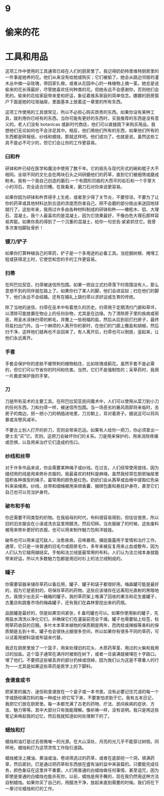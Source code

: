  <link href="9781633411111.css" rel="stylesheet" type="text/css"> 

# 9

# 偷来的花

# 工具和用品

这项工作中使用的工具通常已经在人们的厨房里了。我记得奶奶特里维特厨房里的一件事是她养的花。他们从来没有给她或购买；它们被偷了。她会从路边邻居的灌木丛中摘一朵玫瑰，带回家扎根，或者从花园中心的一株植物上摘一茎。她总是说偷来的花长得最好，尽管她喜欢任何种类的花。但她永远不会感谢你，否则他们会死的。偷来的花给家庭带来爱和好运，象征着维系家庭的简单信念。娜娜的厨房窗户下面是她的垃圾抽屉，里面基本上放着这一章里的所有东西。

这项工作使用的工具很常见，所以不必担心购买昂贵的东西。如果你没有某种工具，就利用你已经有的东西。当你可能有更好的东西时，买我推荐的东西是没有意义的。老人们没有 botanicas 或新时代商店，他们可以直接跳下来购买用品，我想他们无论如何也不会涉足其中。相反，他们用他们所有的东西，如果他们所有的东西都是碎报纸、纱线和蜡烛，那就这样吧。他们成功了。也就是说，虽然这些工具不是必不可少的，但它们会让你的工作更容易。

### 臼和杵

研钵和杵已经在医学和魔法中使用了数千年。它的祖先与现代形式的碗和棍子大不相同。全球不同的文化会在两块石头之间研磨他们的药草，直到它们被细筛或磨成粉末。我有一个我自己创造的磨石:一个有圆形凹痕的大而平的岩石和一个手掌大小的河石，完全适合凹槽。在我看来，磨刀石对你来说更容易。

如果你因为研钵和杵弄得手上生疮，或者至少得了关节炎，不要惊讶。不要为了让你的药草或其他材料达到合适的浓度而伤害自己。把不会磨的部分挑出来送回地球就行了。这些年来，我用过许多由各种材料制成的研钵和杵——橄榄木、铝、大理石、混凝土。我个人最喜欢的是混凝土，因为它效果最好，不像白色大理石那样容易弄脏。如果你真的得到了一个沉重的混凝土，给你一句忠告:紧紧抓住它。我曾多次害怕脚趾骨折！

### 镘刀/铲子

如果你打算种植自己的草药，铲子是一个多用途的必备工具。当挖掘树根、掩埋工程或获得泥土时，它使您和您的手的工作更容易。

### 扫帚

在阿巴拉契亚，扫帚被迷信所包围。如果一把自立式扫帚落下时周围没有人，那么意想不到的同伴就在路上了。如果你扫了某人的脚，他们会进监狱；扫在他们的脚下，他们永远不会结婚。还有在婚礼上跳扫帚以求好运或生育的传统。

除了当地的迷信，扫帚在巫术中有着悠久的历史。扫帚用于定期清扫门廊和草坪，以清除可能放置在物业上的任何杂物，尤其是在边缘。为了清除房子里的疾病或邪恶，用圣水涂抹扫帚的刷毛，并撒上一些祝福的盐，然后从后到前打扫房子，最终将盐扫出门外。当一个麻烦的人离开你的家时，在他们的门廊上撒盐和胡椒，然后扫干净，这样他们就再也不会回来了。有人离开后，扫帚也可以倒放，竖起来，让他们永远离开。

### 手套

手套会保护你的皮肤不被带刺的植物粘住，比如玫瑰或蓟花。虽然手套不是必需的，但它们可以节省你的时间和伤害。当然，它们不是强制性的；采草药时，我用一片鹿皮保护我的手掌。

### 刀

刀是所有巫术的主要工具。在阿巴拉契亚民间魔术中，人们可以使用从菜刀到小刀的任何东西。刀和扫帚一样，被迷信所包围。当一场恶劣的暴风雨即将来临时，去房子的南边，把一把小刀的柄插进地里，刀刃朝上，背对着房子。据说这可以将风暴或龙卷风减半。

不要合上别人打开的折刀，否则会带来厄运。如果有人给你一把刀，你必须拿出一便士去“买”它。否则，这把刀会破坏你们的关系。刀是用来保护的，用来消除疼痛或恐惧，以及用来治疗它们造成的伤口。

### 纱线和丝带

对于许多作品来说，你会需要某种绳子或纱线。在过去，人们经常使用提线，因为缝纫用的线是用来修补衣服的。我最喜欢的材料是麻绳，虽然我经常在厨房抽屉里囤积各种类型的绳子。最常用的颜色是红色。奶奶们会从茜草或血根中提取红色染料来染绳索。纱线、丝带和细绳被用来绑香囊、捆绑包裹和悬挂护身符，甚至它们自己也可以充当护身符。

### 破布和手帕

你还需要不同类型的织物。在我祖母的时代，布料很容易得到，但往往很贵，所以旧的旧衣服会在小溪或洗衣盆里用醋洗，然后切碎。当衣服破了的时候，这些废料被用来修补更好的衣服，也可以用来制作魅力包和洋娃娃。

破布也可以用来诅咒敌人，治愈疾病，召唤暴雨，捕捉晨露用于爱情和治疗工作。通常，它只是一块普通的旧毛巾或厨房毛巾，多年来被反复用来止血或敷布，因为人们认为它越用越结实。手帕和法兰绒是最常用的布料。人们认为法兰绒本身就能带来好运，所以大多数魅力包都是用旧衬衫上的法兰绒制成的。

### 罐子

你需要容器来储存草药以备后用，罐子、罐子和袋子都很好用。梅森罐可能是最好的，因为它是密封的，将保存草药的药物。这些应该储存在远离阳光直射的黑暗地方。我很少出去买一箱箱的罐子。我的草药架上堆满了回收的果冻和花生酱罐子，古董店和跳蚤市场的梅森罐子，还有我们在森林里挖出来的药瓶。

品脱罐是最好的，但是如果空间紧张，8 盎司罐也可以。如果你使用新的罐子，先用盐水清洗以净化它们，并确保它们在灌装前完全干燥。罐子也需要贴上标签，标明草药收获的日期。多叶木本草本植物的保质期是两年，而肉桂或辣椒等香料的保质期是五到十年。罐子也会很快占据很多空间，所以如果你有很多不同的草药，可以试着用塑料袋或布袋来代替。

我还在厨房里放了一个篮子，用来处理旧的花头、木质药草茎、用过的火柴和我用过的加盐。这个篮子通常在满月时被倒在树下，或者一旦装满就被埋在十字路口。埋了他们。不要把这些被丢弃的部分扔掉或烧掉，因为我们认为这是不尊重人的行为——尤其是如果这些草药是医学上的下脚料。

### 食谱盒或书

把家里的偏方、迷信和食谱放在一个盒子或一本书里。没有必要记住咒语的每一个字或肠绞痛饮料的每一种成分:把它写下来，不要害怕求助于它。我有五本日记，我把它们放在厨房里。每一本都充满了古老的药物、疗法、民间疾病的症状、方法、魅力等等。其中大部分只有我能理解。像祈祷一样，没有说明。我只是用这些笔记来唤起我的记忆，然后我就知道如何处理剩下的了。

### 蜡烛和灯

蜡烛和油灯是过去夜晚唯一的光源。在大山深处，月亮的光几乎不能穿过树枝。同样地，蜡烛和灯为这项灵性工作指引道路。

蜡烛被涂上猪油、黄油或油，卷进筛选过的药草，或者在底部挖一个洞，填满药草，然后密封。灯是通过把药草和东西放在盛有油的盆中来装载的。只要能完成任务，颜色象征在这里并不重要。人们用普通的白蜡烛做任何事情，甚至诅咒，因为即使是普通的白蜡烛也能杀死你。以前，蜡烛是用手蘸的，现在我仍然用这种方法自制蜡烛。如果你买了自己的，用醋洗干净，放起来直到需要的时候。我们将在下一章讨论蜡烛和灯的工作。